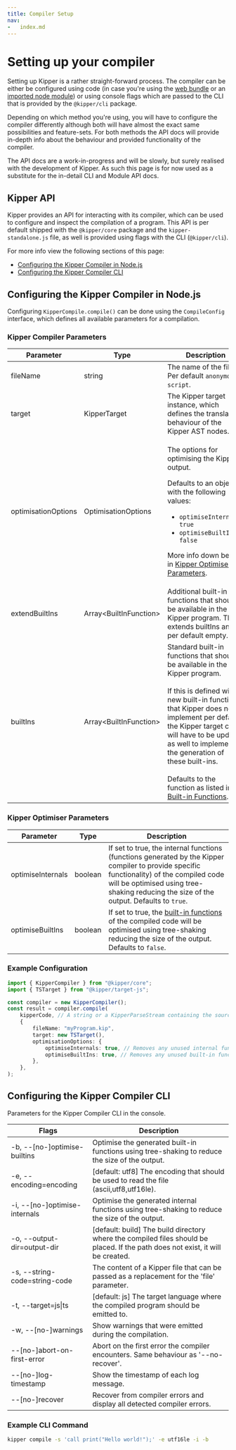 ```yaml
---
title: Compiler Setup
nav:
-	index.md
---
```


# Setting up your compiler

Setting up Kipper is a rather straight-forward process. The compiler can be either be configured using code (in case
you're using the [web bundle](../quickstart.html#setting-up-kipper-for-the-browser) or an
[imported node module](../quickstart.html#importing-kipper-as-a-module)) or using console flags which are passed
to the CLI that is provided by the `@kipper/cli` package.

Depending on which method you're using, you will have to configure the compiler differently although both will have
almost the exact same possibilities and feature-sets. For both methods the API docs will provide in-depth info
about the behaviour and provided functionality of the compiler.

<div class="important">
<p>
The API docs are a work-in-progress and will be slowly, but surely realised with the development of Kipper. As such this
page is for now used as a substitute for the in-detail CLI and Module API docs.
</p>
</div>

## Kipper API

Kipper provides an API for interacting with its compiler, which can be used to configure and inspect the
compilation of a program. This API is per default shipped with the `@kipper/core` package and the
`kipper-standalone.js` file, as well is provided using flags with the CLI (`@kipper/cli`).

For more info view the following sections of this page:
- [Configuring the Kipper Compiler in Node.js](#configuring-the-kipper-compiler-in-nodejs)
- [Configuring the Kipper Compiler CLI](#configuring-the-kipper-compiler-cli)

## Configuring the Kipper Compiler in Node.js

Configuring `KipperCompile.compile()` can be done using the `CompileConfig` interface, which defines all available
parameters for a compilation.

### Kipper Compiler Parameters

<table>
  <thead>
    <tr>
      <th>Parameter</th>
      <th>Type<br /></th>
      <th>Description</th>
    </tr>
  </thead>
  <tbody>
    <tr>
      <td>fileName</td>
      <td>string</td>
      <td>
        The name of the file. Per default
        <code>anonymous-script</code>.
      </td>
    </tr>
    <tr>
      <td>target</td>
      <td>KipperTarget</td>
      <td>
        The Kipper target instance, which defines the translation behaviour of the Kipper AST
        nodes.
      </td>
    </tr>
    <tr>
      <td>optimisationOptions</td>
      <td>OptimisationOptions</td>
      <td>
        <p>The options for optimising the Kipper output.</p>
        <p>Defaults to an object with the following values:</p>
        <ul class="bullet-list">
          <li><code>optimiseInternals: true</code></li>
          <li><code>optimiseBuiltIns: false</code></li>
        </ul>
        <p>
          More info down below in
          <a href="#kipper-optimiser-parameters">Kipper Optimiser Parameters</a>.
        </p>
      </td>
    </tr>
    <tr>
      <td>extendBuiltIns</td>
      <td>Array&lt;BuiltInFunction&gt;</td>
      <td>
        Additional built-in functions that should be available in the Kipper program. This
        extends builtIns and is per default empty.<br />
      </td>
    </tr>
    <tr>
      <td>builtIns<br /></td>
      <td>Array&lt;BuiltInFunction&gt;</td>
      <td>
        Standard built-in functions that should be available in the Kipper program.
        <br /><br />If this is defined with new built-in functions that Kipper does not
        implement per default, the Kipper target class will have to be updated as well to
        implement the generation of these built-ins. <br /><br />Defaults to the function as
        listed in <a href="../built-in-functions.html">Built-in Functions</a>.<br />
      </td>
    </tr>
  </tbody>
</table>

### Kipper Optimiser Parameters

<table>
  <thead>
    <tr>
      <th>Parameter</th>
      <th>Type</th>
      <th>Description</th>
    </tr>
  </thead>
  <tbody>
    <tr>
      <td>optimiseInternals</td>
      <td>boolean</td>
      <td>
        If set to true, the internal functions (functions generated by the Kipper compiler to
        provide specific functionality) of the compiled code will be optimised using
        tree-shaking reducing the size of the output. Defaults to <code>true</code>.
      </td>
    </tr>
    <tr>
      <td>optimiseBuiltIns</td>
      <td>boolean</td>
      <td>
        If set to true, the
        <a href="../built-in-functions.html">built-in functions</a>
        of the compiled code will be optimised using tree-shaking reducing the size of the
        output. Defaults to <code>false</code>.
      </td>
    </tr>
  </tbody>
</table>

### Example Configuration

```ts
import { KipperCompiler } from "@kipper/core";
import { TSTarget } from "@kipper/target-js";

const compiler = new KipperCompiler();
const result = compiler.compile(
	kipperCode, // A string or a KipperParseStream containing the source code
	{
		fileName: "myProgram.kip",
		target: new TSTarget(),
		optimisationOptions: {
			optimiseInternals: true, // Removes any unused internal function
			optimiseBuiltIns: true, // Removes any unused built-in function
		},
	},
);
```

## Configuring the Kipper Compiler CLI

Parameters for the Kipper Compiler CLI in the console.

<table>
<thead>
  <tr>
    <th>Flags</th>
    <th>Description</th>
  </tr>
</thead>
<tbody>
  <tr>
    <td>-b, --[no-]optimise-builtins</td>
    <td>Optimise the generated built-in functions using tree-shaking to reduce the size of the output.</td>
  </tr>
  <tr>
    <td>-e, --encoding=encoding</td>
    <td>[default: utf8] The encoding that should be used to read the file (ascii,utf8,utf16le).</td>
  </tr>
  <tr>
    <td>-i, --[no-]optimise-internals</td>
    <td>Optimise the generated internal functions using tree-shaking to reduce the size of the output.</td>
  </tr>
  <tr>
    <td>-o, --output-dir=output-dir</td>
    <td>[default: build] The build directory where the compiled files should be placed. If the path does not exist, it will be created.</td>
  </tr>
  <tr>
    <td>-s, --string-code=string-code</td>
    <td>The content of a Kipper file that can be passed as a replacement for the 'file' parameter.</td>
  </tr>
  <tr>
    <td>-t, --target=js|ts</td>
    <td>[default: js] The target language where the compiled program should be emitted to.</td>
  </tr>
  <tr>
    <td>-w, --[no-]warnings</td>
    <td>Show warnings that were emitted during the compilation.</td>
  </tr>
  <tr>
    <td>--[no-]abort-on-first-error</td>
    <td>Abort on the first error the compiler encounters. Same behaviour as '--no-recover'.</td>
  </tr>
  <tr>
    <td>--[no-]log-timestamp</td>
    <td>Show the timestamp of each log message.</td>
  </tr>
  <tr>
    <td>--[no-]recover</td>
    <td>Recover from compiler errors and display all detected compiler errors.</td>
  </tr>
</tbody>
</table>

### Example CLI Command

```bash
kipper compile -s 'call print("Hello world!");' -e utf16le -i -b
```
